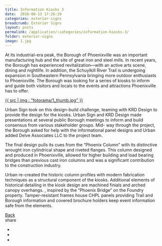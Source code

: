 ```yaml
---
title: Information Kiosks 3
date:  2016-08-13 17:26:19
categories: exterior-signs
breadcrumb: Exterior Signs
layout: posts
permalink: /application/:categories/information-kiosks-3/
folder: exterior-signs
image: 1.jpg
---
```

<div class="col-xs-12 col-sm-12 col-md-12 col-lg-12">
  <p class="application-item__content application-item__content--top">
    At its industrial-era peak, the Borough of Phoenixville was an important manufacturing hub and the site of great iron and steel mills. In recent years, the Borough has experienced revitalization—with an active arts scene, dining and nightlife. In addition, the Schuylkill River Trail is undergoing expansion in Southeastern Pennsylvania bringing more outdoor enthusiasts to Phoenixville. The Borough was looking for a series of kiosks to inform and guide both visitors and locals to the events and attractions Phoenixville has to offer.
  </p>
  <div class="fotorama application-item__slider" data-nav="thumbs" data-thumbheight="109" border-width="3">
    <a {{ href | img : "fotorama/1.jpg" }}>{{ src | img : "fotorama/1_thumb.jpg" }}</a>
  </div>
  <div class="visible-xs application-item__icon-slider">
      <i class="icon-swipe"></i>
    </div>
  <p class="application-item__content application-item__content--bottom">
    Urban Sign took on this design-build challenge, teaming with KRD Design to provide the design for the kiosks. Urban Sign and KRD Design made presentations at several public Borough meetings to inform and build consensus from various stakeholder groups. Mid- way through the project, the Borough asked for help with the informational panel designs and Urban added Delve Associates LLC to the project team.
  </p>
  <p class="application-item__content application-item__content--bottom">
    The final design pulls its cues from the “Phoenix Column” with its distinctive wrought iron cylindrical shape and riveted flanges. This column designed and produced in Phoenixville, allowed for higher building and load bearing bridges than previous cast iron columns and was a significant contribution to the construction industry.
  </p>
  <p class="application-item__content application-item__content--bottom">
    Urban re-created the historic column profiles with modern fabrication techniques as a structural component of the kiosks. Additional elements of historical detailing in the kiosk design are machined finials and arched canopy overhangs. , inspired by the “Phoenix Bridge” on the Foundry property. Tamper-resistant frames house CHPL panels providing Trail and Borough information and covered brochure holders keep event information safe from the elements.
  </p>

</div>
<div class="clearfix"></div>
<div class="application-item__page-nav">
  <div class="col-xs-5 col-sm-6 col-md-6 col-lg-6">
    <a href="" class="btn btn--clear">
      <i class="icon-angle-left"></i>
      <span>Back</span>
    </a>
  </div>
  <div class="col-xs-7 col-sm-6 col-md-6 col-lg-6 application-item__social-links text-right">
    <span>share</span>
    <ul class="list-unstyled">
      <li>
        <a href="">
            <i class="icon-facebook"></i>
        </a>
      </li>
      <li>
        <a href="">
            <i class="icon-twitter"></i>
        </a>
      </li>
      <li>
        <a href="">
          <i class="icon-linkedin"></i>
        </a>
      </li>
    </ul>
  </div>
</div>

